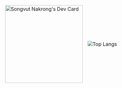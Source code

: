 <table align="center">
  <thead>
    <tr>
      <td>
        <a href="https://app.daily.dev/songvut365"><img src="https://api.daily.dev/devcards/0ba8f9154004490cbecd56b2816ff5dd.png?r=ypa" width="250" alt="Songvut Nakrong's Dev Card"/></a>
      </td>
      <td>
        <img src="https://github-readme-stats.vercel.app/api/top-langs/?username=songvut365&hide=Java,Vue,HTML,C%23,CSS" alt="Top Langs">
      </td>
    </tr>
  </thead>
</table>
